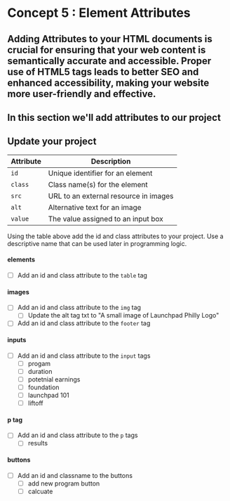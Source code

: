 # Concept 5 : Element Attributes 
 
Adding Attributes to your HTML documents is crucial for ensuring that your web content is semantically accurate and accessible. Proper use of HTML5 tags leads to better SEO and enhanced accessibility, making your website more user-friendly and effective.
---

In this section we'll add attributes to our project 
---

## Update your project 

| Attribute | Description |
|-----------|-------------|
| `id`      | Unique identifier for an element  |
| `class`   | Class name(s) for the element    |
| `src`     | URL to an external resource in images     |
| `alt`     | Alternative text for an image    |
| `value`     | The value assigned to an input box    |

Using the table above add the id and class attributes to your project. Use a descriptive name that can be used later in programming logic. 

#### elements 
- [ ] Add an id and class attribute to the `table` tag

#### images
- [ ] Add an id and class attribute to the `img` tag
  - [ ] Update the alt tag txt to "A small image of Launchpad Philly Logo"
- [ ] Add an id and class attribute to the `footer` tag
#### inputs
- [ ] Add an id and class attribute to the `input` tags
  - [ ] progam
  - [ ] duration
  - [ ] potetnial earnings
  - [ ] foundation
  - [ ] launchpad 101
  - [ ] liftoff
#### p tag
- [ ] Add an id and class attribute to the `p` tags
  - [ ] results
#### buttons
- [ ] Add an id and classname to the buttons
  - [ ] add new program button
  - [ ] calcuate 